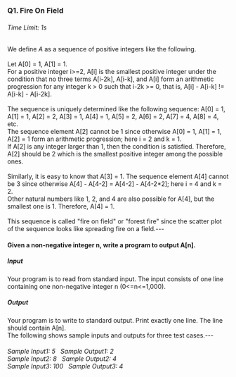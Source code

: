 ### Q1. Fire On Field  
###### Time Limit: 1s  </br>
We define *A* as a sequence of positive integers like the following.  
</br>Let A[0] = 1, A[1] = 1. </br>For a positive integer i>=2, A[i] is the
smallest positive integer under the condition that no three terms A[i-2k], A[i-k], and A[i] form an arithmetic progression
for any integer k > 0 such that i-2k >= 0, that is, A[i] - A[i-k] != A[i-k] - A[i-2k].
</br></br>The sequence is uniquely determined like the following sequence: A[0] = 1, A[1] = 1, A[2] = 2, A[3] = 1, A[4] = 1,
A[5] = 2, A[6] = 2, A[7] = 4, A[8] = 4, etc. </br>The sequence element A[2] cannot be 1 since otherwise A[0] = 1, A[1] = 1, A[2] = 1
 form an arithmetic progression; here i = 2 and k = 1.  
If A[2] is any integer larger than 1, then the condition is satisfied. Therefore, A[2] should be 2 which is the smallest positive 
integer among the possible ones. </br></br>Similarly, it is easy to know that A[3] = 1. The sequence element A[4] cannot be 3 since otherwise 
A[4] - A[4-2] = A[4-2] - A[4-2*2]; here i = 4 and k = 2.  
Other natural numbers like 1, 2, and 4 are also possible for A[4], but the smallest one is 1. Therefore, A[4] = 1.  
</br>This sequence is called "fire on field" or "forest fire" since the scatter plot of the sequence looks like spreading fire on a field.---
</br>
#### Given a non-negative integer n, write a program to output A[n].
##### Input  
Your program is to read from standard input. The input consists of one line containing one non-negative integer n (0<=n<=1,000).
##### Output  
Your program is to write to standard output. Print exactly one line. The line should contain A[n].  
The following shows sample inputs and outputs for three test cases.---
###### Sample Input1: 5 &nbsp; Sample Output1: 2</br>Sample Input2: 8 &nbsp; Sample Output2: 4</br>Sample Input3: 100 &nbsp; Sample Output3: 4</br>